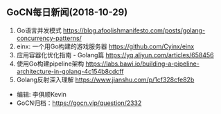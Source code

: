 ## GoCN每日新闻(2018-10-29)

1. Go语言并发模式 https://blog.afoolishmanifesto.com/posts/golang-concurrency-patterns/
2. einx: 一个用Go构建的游戏服务器 https://github.com/Cyinx/einx
3. 应用容器化优化指南 - Golang篇 https://yq.aliyun.com/articles/658456
4. 使用Go构建pipeline架构 https://labs.bawi.io/building-a-pipeline-architecture-in-golang-4c154b8cdcff
5. Golang反射深入理解 https://www.jianshu.com/p/1cf328cfe82b

* 编辑: 李俱顺Kevin
* GoCN归档：https://gocn.vip/question/2332
